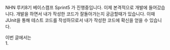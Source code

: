 NHN 루키8기 베이스캠프 Sprint5 가 진행중입니다. 
이제 본격적으로 개발에 들어갔습니다. 개발을 하면서 내가 작성한 코드가 잘돌아가는지 궁금할때가 있습니다.
이때 JUnit을 통해 테스트 코드를 작성하므로서 내가 작성한 코드에 확신을 얻을 수 있습니다.

이번 글에서는  
1. 